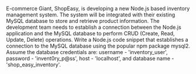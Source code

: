 E-commerce Giant, ShopEasy, is developing a new Node.js based inventory management system. The system will be integrated with their existing MySQL database to store and retrieve product information. The development team needs to establish a connection between the Node.js application and the MySQL database to perform CRUD (Create, Read, Update, Delete) operations. Write a Node.js code snippet that establishes a connection to the MySQL database using the popular npm package mysql2. Assume the database credentials are: username - 'inventory_user', password - 'invent0ry_p@ss', host - 'localhost', and database name - 'shop_easy_inventory'.